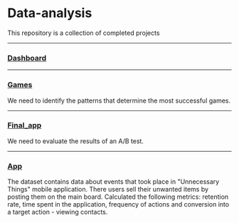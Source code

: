 # Data-analysis
This repository is a collection of completed projects
____
### [Dashboard](https://public.tableau.com/views/Event_zh/Dashboard1?:language=en-US&:display_count=n&:origin=viz_share_link)
____
### [Games](https://github.com/eugenia26879/Data-analysis/blob/main/games.ipynb)

We need to identify the patterns that determine the most successful games. 

____
### [Final_app](https://github.com/eugenia26879/Data-analysis/blob/main/final_app/ab_f.ipynb)

We need to evaluate the results of an A/B test. 
____
### [App](https://github.com/eugenia26879/Data-analysis/blob/main/app/app.ipynb)

The dataset contains data about events that took place in "Unnecessary Things" mobile application. 
There users sell their unwanted items by posting them on the main board.
Calculated the following metrics: retention rate, time spent in the application, frequency of actions and conversion into a target action - viewing contacts.
